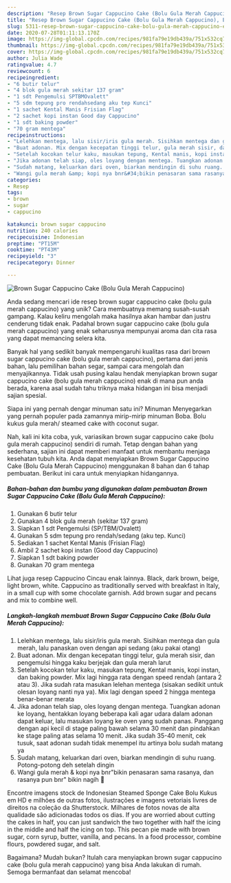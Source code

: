 ```yaml
---
description: "Resep Brown Sugar Cappucino Cake (Bolu Gula Merah Cappucino), Enak Banget"
title: "Resep Brown Sugar Cappucino Cake (Bolu Gula Merah Cappucino), Enak Banget"
slug: 5311-resep-brown-sugar-cappucino-cake-bolu-gula-merah-cappucino-enak-banget
date: 2020-07-28T01:11:13.170Z
image: https://img-global.cpcdn.com/recipes/981fa79e19db439a/751x532cq70/brown-sugar-cappucino-cake-bolu-gula-merah-cappucino-foto-resep-utama.jpg
thumbnail: https://img-global.cpcdn.com/recipes/981fa79e19db439a/751x532cq70/brown-sugar-cappucino-cake-bolu-gula-merah-cappucino-foto-resep-utama.jpg
cover: https://img-global.cpcdn.com/recipes/981fa79e19db439a/751x532cq70/brown-sugar-cappucino-cake-bolu-gula-merah-cappucino-foto-resep-utama.jpg
author: Julia Wade
ratingvalue: 4.7
reviewcount: 6
recipeingredient:
- "6 butir telur"
- "4 blok gula merah sekitar 137 gram"
- "1 sdt Pengemulsi SPTBMOvalett"
- "5 sdm tepung pro rendahsedang aku tep Kunci"
- "1 sachet Kental Manis Frisian Flag"
- "2 sachet kopi instan Good day Cappucino"
- "1 sdt baking powder"
- "70 gram mentega"
recipeinstructions:
- "Lelehkan mentega, lalu sisir/iris gula merah. Sisihkan mentega dan gula merah, lalu panaskan oven dengan api sedang (aku pakai otang)"
- "Buat adonan. Mix dengan kecepatan tinggi telur, gula merah sisir, dan pengemulsi hingga kaku berjejak dan gula merah larut"
- "Setelah kocokan telur kaku, masukan tepung, Kental manis, kopi instan, dan baking powder. Mix lagi hingga rata dengan speed rendah (antara 2 atau 3). Jika sudah rata masukan lelehan mentega (sisakan sedikit untuk olesan loyang nanti nya ya). Mix lagi dengan speed 2 hingga mentega benar-benar merata"
- "Jika adonan telah siap, oles loyang dengan mentega. Tuangkan adonan ke loyang, hentakkan loyang beberapa kali agar udara dalam adonan dapat keluar, lalu masukan loyang ke oven yang sudah panas. Panggang dengan api kecil di stage paling bawah selama 30 menit dan pindahkan ke stage paling atas selama 10 menit. Jika sudah 35-40 menit, cek tusuk, saat adonan sudah tidak menempel itu artinya bolu sudah matang ya"
- "Sudah matang, keluarkan dari oven, biarkan mendingin di suhu ruang. Potong-potong deh setelah dingin"
- "Wangi gula merah &amp; kopi nya bnr&#34;bikin penasaran sama rasanya, dan rasanya pun bnr&#34; bikin nagih 🤤"
categories:
- Resep
tags:
- brown
- sugar
- cappucino

katakunci: brown sugar cappucino 
nutrition: 240 calories
recipecuisine: Indonesian
preptime: "PT15M"
cooktime: "PT43M"
recipeyield: "3"
recipecategory: Dinner

---
```



![Brown Sugar Cappucino Cake (Bolu Gula Merah Cappucino)](https://img-global.cpcdn.com/recipes/981fa79e19db439a/751x532cq70/brown-sugar-cappucino-cake-bolu-gula-merah-cappucino-foto-resep-utama.jpg)

Anda sedang mencari ide resep brown sugar cappucino cake (bolu gula merah cappucino) yang unik? Cara membuatnya memang susah-susah gampang. Kalau keliru mengolah maka hasilnya akan hambar dan justru cenderung tidak enak. Padahal brown sugar cappucino cake (bolu gula merah cappucino) yang enak seharusnya mempunyai aroma dan cita rasa yang dapat memancing selera kita.

Banyak hal yang sedikit banyak mempengaruhi kualitas rasa dari brown sugar cappucino cake (bolu gula merah cappucino), pertama dari jenis bahan, lalu pemilihan bahan segar, sampai cara mengolah dan menyajikannya. Tidak usah pusing kalau hendak menyiapkan brown sugar cappucino cake (bolu gula merah cappucino) enak di mana pun anda berada, karena asal sudah tahu triknya maka hidangan ini bisa menjadi sajian spesial.

Siapa ini yang pernah dengar minuman satu ini? Minuman Menyegarkan yang pernah populer pada zamannya mirip-mirip minuman Boba. Bolu kukus gula merah/ steamed cake with coconut sugar.


Nah, kali ini kita coba, yuk, variasikan brown sugar cappucino cake (bolu gula merah cappucino) sendiri di rumah. Tetap dengan bahan yang sederhana, sajian ini dapat memberi manfaat untuk membantu menjaga kesehatan tubuh kita. Anda dapat menyiapkan Brown Sugar Cappucino Cake (Bolu Gula Merah Cappucino) menggunakan 8 bahan dan 6 tahap pembuatan. Berikut ini cara untuk menyiapkan hidangannya.

<!--inarticleads1-->

##### Bahan-bahan dan bumbu yang digunakan dalam pembuatan Brown Sugar Cappucino Cake (Bolu Gula Merah Cappucino):

1. Gunakan 6 butir telur
1. Gunakan 4 blok gula merah (sekitar 137 gram)
1. Siapkan 1 sdt Pengemulsi (SP/TBM/Ovalett)
1. Gunakan 5 sdm tepung pro rendah/sedang (aku tep. Kunci)
1. Sediakan 1 sachet Kental Manis (Frisian Flag)
1. Ambil 2 sachet kopi instan (Good day Cappucino)
1. Siapkan 1 sdt baking powder
1. Gunakan 70 gram mentega


Lihat juga resep Cappucino Cincau enak lainnya. Black, dark brown, beige, light brown, white. Cappucino as traditionally served with breakfast in Italy, in a small cup with some chocolate garnish. Add brown sugar and pecans and mix to combine well. 

<!--inarticleads2-->

##### Langkah-langkah membuat Brown Sugar Cappucino Cake (Bolu Gula Merah Cappucino):

1. Lelehkan mentega, lalu sisir/iris gula merah. Sisihkan mentega dan gula merah, lalu panaskan oven dengan api sedang (aku pakai otang)
1. Buat adonan. Mix dengan kecepatan tinggi telur, gula merah sisir, dan pengemulsi hingga kaku berjejak dan gula merah larut
1. Setelah kocokan telur kaku, masukan tepung, Kental manis, kopi instan, dan baking powder. Mix lagi hingga rata dengan speed rendah (antara 2 atau 3). Jika sudah rata masukan lelehan mentega (sisakan sedikit untuk olesan loyang nanti nya ya). Mix lagi dengan speed 2 hingga mentega benar-benar merata
1. Jika adonan telah siap, oles loyang dengan mentega. Tuangkan adonan ke loyang, hentakkan loyang beberapa kali agar udara dalam adonan dapat keluar, lalu masukan loyang ke oven yang sudah panas. Panggang dengan api kecil di stage paling bawah selama 30 menit dan pindahkan ke stage paling atas selama 10 menit. Jika sudah 35-40 menit, cek tusuk, saat adonan sudah tidak menempel itu artinya bolu sudah matang ya
1. Sudah matang, keluarkan dari oven, biarkan mendingin di suhu ruang. Potong-potong deh setelah dingin
1. Wangi gula merah &amp; kopi nya bnr&#34;bikin penasaran sama rasanya, dan rasanya pun bnr&#34; bikin nagih 🤤


Encontre imagens stock de Indonesian Steamed Sponge Cake Bolu Kukus em HD e milhões de outras fotos, ilustrações e imagens vetoriais livres de direitos na coleção da Shutterstock. Milhares de fotos novas de alta qualidade são adicionadas todos os dias. If you are worried about cutting the cakes in half, you can just sandwich the two together with half the icing in the middle and half the icing on top. This pecan pie made with brown sugar, corn syrup, butter, vanilla, and pecans. In a food processor, combine flours, powdered sugar, and salt. 

Bagaimana? Mudah bukan? Itulah cara menyiapkan brown sugar cappucino cake (bolu gula merah cappucino) yang bisa Anda lakukan di rumah. Semoga bermanfaat dan selamat mencoba!
